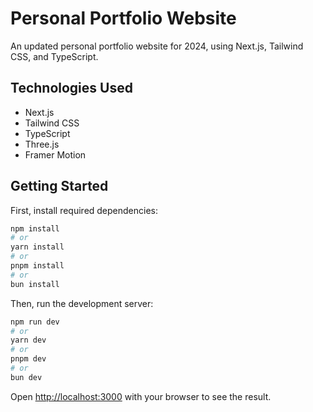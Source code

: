 # Personal Portfolio Website
An updated personal portfolio website for 2024, using Next.js, Tailwind CSS, and TypeScript.


## Technologies Used
- Next.js
- Tailwind CSS
- TypeScript
- Three.js
- Framer Motion


## Getting Started

First, install required dependencies:


```bash
npm install
# or
yarn install
# or
pnpm install
# or
bun install
```

Then, run the development server:

```bash
npm run dev
# or
yarn dev
# or
pnpm dev
# or
bun dev
```

Open [http://localhost:3000](http://localhost:3000) with your browser to see the result.

